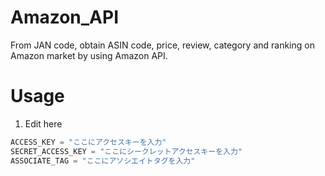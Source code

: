# Amazon_API
From JAN code, obtain ASIN code, price, review, category and ranking on Amazon market by using Amazon API.

# Usage
1. Edit here<br>
```python
ACCESS_KEY = "ここにアクセスキーを入力"
SECRET_ACCESS_KEY = "ここにシークレットアクセスキーを入力"
ASSOCIATE_TAG = "ここにアソシエイトタグを入力"
```
